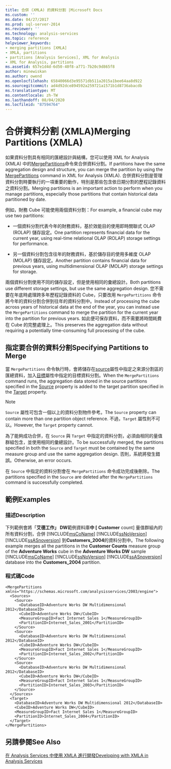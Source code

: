 ```yaml
---
title: 合併 (XMLA) 的資料分割 |Microsoft Docs
ms.custom: ''
ms.date: 04/27/2017
ms.prod: sql-server-2014
ms.reviewer: ''
ms.technology: analysis-services
ms.topic: reference
helpviewer_keywords:
- merging partitions [XMLA]
- XMLA, partitions
- partitions [Analysis Services], XML for Analysis
- XML for Analysis, partitions
ms.assetid: 657e1d4d-6d50-40f8-a771-7b20c9d865f8
author: minewiskan
ms.author: owend
ms.openlocfilehash: 65840066d3e95571db511a2015a1bee64aa8d922
ms.sourcegitcommit: ad4d92dce894592a259721a1571b1d8736abacdb
ms.translationtype: MT
ms.contentlocale: zh-TW
ms.lasthandoff: 08/04/2020
ms.locfileid: "87594764"
---
```

# <a name="merging-partitions-xmla"></a><span data-ttu-id="42b76-102">合併資料分割 (XMLA)</span><span class="sxs-lookup"><span data-stu-id="42b76-102">Merging Partitions (XMLA)</span></span>
  <span data-ttu-id="42b76-103">如果資料分割具有相同的匯總設計與結構，您可以使用 XML for Analysis (XMLA) 中的[MergePartitions](https://docs.microsoft.com/bi-reference/xmla/xml-elements-commands/mergepartitions-element-xmla)命令來合併資料分割。</span><span class="sxs-lookup"><span data-stu-id="42b76-103">If partitions have the same aggregation design and structure, you can merge the partition by using the [MergePartitions](https://docs.microsoft.com/bi-reference/xmla/xml-elements-commands/mergepartitions-element-xmla) command in XML for Analysis (XMLA).</span></span> <span data-ttu-id="42b76-104">合併資料分割是管理資料分割時要執行的一項重要的動作，特別是那些包含依日期分割的歷程記錄資料之資料分割。</span><span class="sxs-lookup"><span data-stu-id="42b76-104">Merging partitions is an important action to perform when you manage partitions, especially those partitions that contain historical data partitioned by date.</span></span>  
  
 <span data-ttu-id="42b76-105">例如，財務 Cube 可能使用兩個資料分割：</span><span class="sxs-lookup"><span data-stu-id="42b76-105">For example, a financial cube may use two partitions:</span></span>  
  
-   <span data-ttu-id="42b76-106">一個資料分割代表今年的財務資料，基於效能目的使用即時關聯式 OLAP (ROLAP) 儲存設定。</span><span class="sxs-lookup"><span data-stu-id="42b76-106">One partition represents financial data for the current year, using real-time relational OLAP (ROLAP) storage settings for performance.</span></span>  
  
-   <span data-ttu-id="42b76-107">另一個資料分割包含往年的財務資料，基於儲存目的使用多維度 OLAP (MOLAP) 儲存設定。</span><span class="sxs-lookup"><span data-stu-id="42b76-107">Another partition contains financial data for previous years, using multidimensional OLAP (MOLAP) storage settings for storage.</span></span>  
  
 <span data-ttu-id="42b76-108">兩個資料分割使用不同的儲存設定，但是使用相同的彙總設計。</span><span class="sxs-lookup"><span data-stu-id="42b76-108">Both partitions use different storage settings, but use the same aggregation design.</span></span> <span data-ttu-id="42b76-109">您不需要在年底時處理跨多年歷程記錄資料的 Cube，只要改用 `MergePartitions` 命令將今年的資料分割合併到往年的資料分割中。</span><span class="sxs-lookup"><span data-stu-id="42b76-109">Instead of processing the cube across years of historical data at the end of the year, you can instead use the `MergePartitions` command to merge the partition for the current year into the partition for previous years.</span></span> <span data-ttu-id="42b76-110">如此便可保存資料，而不需要將時間耗費在 Cube 的完整處理上。</span><span class="sxs-lookup"><span data-stu-id="42b76-110">This preserves the aggregation data without requiring a potentially time-consuming full processing of the cube.</span></span>  
  
## <a name="specifying-partitions-to-merge"></a><span data-ttu-id="42b76-111">指定要合併的資料分割</span><span class="sxs-lookup"><span data-stu-id="42b76-111">Specifying Partitions to Merge</span></span>  
 <span data-ttu-id="42b76-112">當 `MergePartitions` 命令執行時，會將儲存在[source](https://docs.microsoft.com/bi-reference/xmla/xml-elements-properties/source-element-xmla)屬性中指定之來源分割區的匯總資料，加入[目標](https://docs.microsoft.com/bi-reference/xmla/xml-elements-properties/target-element-xmla)屬性中指定的目標資料分割。</span><span class="sxs-lookup"><span data-stu-id="42b76-112">When the `MergePartitions` command runs, the aggregation data stored in the source partitions specified in the [Source](https://docs.microsoft.com/bi-reference/xmla/xml-elements-properties/source-element-xmla) property is added to the target partition specified in the [Target](https://docs.microsoft.com/bi-reference/xmla/xml-elements-properties/target-element-xmla) property.</span></span>  
  
> [!NOTE]  
>  <span data-ttu-id="42b76-113">`Source` 屬性可包含一個以上的資料分割物件參考。</span><span class="sxs-lookup"><span data-stu-id="42b76-113">The `Source` property can contain more than one partition object reference.</span></span> <span data-ttu-id="42b76-114">不過，`Target` 屬性則不可以。</span><span class="sxs-lookup"><span data-stu-id="42b76-114">However, the `Target` property cannot.</span></span>  
  
 <span data-ttu-id="42b76-115">為了能夠成功合併，在 `Source` 與 `Target` 中指定的資料分割，必須由相同的量值群組包含，並使用相同的彙總設計。</span><span class="sxs-lookup"><span data-stu-id="42b76-115">To be successfully merged, the partitions specified in both the `Source` and `Target` must be contained by the same measure group and use the same aggregation design.</span></span> <span data-ttu-id="42b76-116">否則，系統將發生錯誤。</span><span class="sxs-lookup"><span data-stu-id="42b76-116">Otherwise, an error occurs.</span></span>  
  
 <span data-ttu-id="42b76-117">在 `Source` 中指定的資料分割會在 `MergePartitions` 命令成功完成後刪除。</span><span class="sxs-lookup"><span data-stu-id="42b76-117">The partitions specified in the `Source` are deleted after the `MergePartitions` command is successfully completed.</span></span>  
  
## <a name="examples"></a><span data-ttu-id="42b76-118">範例</span><span class="sxs-lookup"><span data-stu-id="42b76-118">Examples</span></span>  
  
### <a name="description"></a><span data-ttu-id="42b76-119">描述</span><span class="sxs-lookup"><span data-stu-id="42b76-119">Description</span></span>  
 <span data-ttu-id="42b76-120">下列範例會將「**艾德工作」 DW**範例資料庫**中 [** **Customer** count] 量值群組內的所有資料分割，合併 [!INCLUDE[msCoName](../../includes/msconame-md.md)] [!INCLUDE[ssNoVersion](../../includes/ssnoversion-md.md)] [!INCLUDE[ssASnoversion](../../includes/ssasnoversion-md.md)] 到**Customers_2004**的資料分割中。</span><span class="sxs-lookup"><span data-stu-id="42b76-120">The following example merges all the partitions in the **Customer Counts** measure group of the **Adventure Works** cube in the **Adventure Works DW** sample [!INCLUDE[msCoName](../../includes/msconame-md.md)] [!INCLUDE[ssNoVersion](../../includes/ssnoversion-md.md)] [!INCLUDE[ssASnoversion](../../includes/ssasnoversion-md.md)] database into the **Customers_2004** partition.</span></span>  
  
### <a name="code"></a><span data-ttu-id="42b76-121">程式碼</span><span class="sxs-lookup"><span data-stu-id="42b76-121">Code</span></span>  
  
```  
<MergePartitions xmlns="https://schemas.microsoft.com/analysisservices/2003/engine">  
  <Sources>  
    <Source>  
      <DatabaseID>Adventure Works DW Multidimensional 2012</DatabaseID>  
      <CubeID>Adventure Works DW</CubeID>  
      <MeasureGroupID>Fact Internet Sales 1</MeasureGroupID>  
      <PartitionID>Internet_Sales_2001</PartitionID>  
    </Source>  
    <Source>  
      <DatabaseID>Adventure Works DW Multidimensional 2012</DatabaseID>  
      <CubeID>Adventure Works DW</CubeID>  
      <MeasureGroupID>Fact Internet Sales 1</MeasureGroupID>  
      <PartitionID>Internet_Sales_2002</PartitionID>  
    </Source>  
    <Source>  
      <DatabaseID>Adventure Works DW Multidimensional 2012</DatabaseID>  
      <CubeID>Adventure Works DW</CubeID>  
      <MeasureGroupID>Fact Internet Sales 1</MeasureGroupID>  
      <PartitionID>Internet_Sales_2003</PartitionID>  
    </Source>  
  </Sources>  
  <Target>  
    <DatabaseID>Adventure Works DW Multidimensional 2012</DatabaseID>  
    <CubeID>Adventure Works DW</CubeID>  
    <MeasureGroupID>Fact Internet Sales 1</MeasureGroupID>  
    <PartitionID>Internet_Sales_2004</PartitionID>  
  </Target>  
</MergePartitions>  
```  
  
## <a name="see-also"></a><span data-ttu-id="42b76-122">另請參閱</span><span class="sxs-lookup"><span data-stu-id="42b76-122">See Also</span></span>  
 [<span data-ttu-id="42b76-123">在 Analysis Services 中使用 XMLA 進行開發</span><span class="sxs-lookup"><span data-stu-id="42b76-123">Developing with XMLA in Analysis Services</span></span>](developing-with-xmla-in-analysis-services.md)  
  
  
